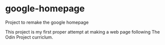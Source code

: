 # google-homepage
Project to remake the google homepage

This project is my first proper attempt at making a web page following
The Odin Project curriclum. 